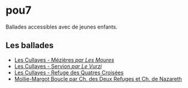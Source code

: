 pou7
====

Ballades accessibles avec de jeunes enfants.

## Les ballades

- [Les Cullayes - Mézières *par Les Moures*](https://github.com/alienlebarge/pou7/blob/master/LesCullayes-Mezieres.geojson)
- [Les Cullayes - Servion *par Le Vurzi*](https://github.com/alienlebarge/pou7/blob/master/LesCullayes-Servion.geojson)
- [Les Cullayes - Refuge des Quatres Croisées](https://github.com/alienlebarge/pou7/blob/master/LesCullayes-RefugeDesQuatreCroisees.geojson)
- [Mollie-Margot Boucle par Ch. des Deux Refuges et Ch. de Nazareth](https://github.com/alienlebarge/pou7/blob/master/MollieMargot-boucle-chemin-des-deux-refuges-et-chemin-de-nazareth.geojson)
